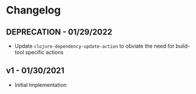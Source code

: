 # Changelog

## DEPRECATION - 01/29/2022

- Update `clojure-dependency-update-action` to obviate the need for build-tool specific actions

## v1 - 01/30/2021

- Initial Implementation
